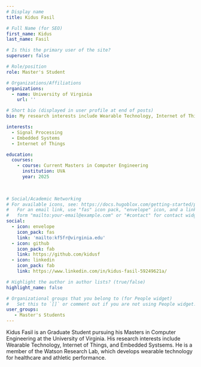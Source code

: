```yaml
---
# Display name
title: Kidus Fasil

# Full Name (for SEO)
first_name: Kidus
last_name: Fasil

# Is this the primary user of the site?
superuser: false

# Role/position
role: Master's Student

# Organizations/Affiliations
organizations:
  - name: University of Virginia
    url: ''

# Short bio (displayed in user profile at end of posts)
bio: My research interests include Wearable Technology, Internet of Things, and Embedded Systems

interests:
  - Signal Processing
  - Embedded Systems
  - Internet of Things

education:
  courses:
    - course: Current Masters in Computer Engineering
      institution: UVA
      year: 2025
   
  

# Social/Academic Networking
# For available icons, see: https://docs.hugoblox.com/getting-started/page-builder/#icons
#   For an email link, use "fas" icon pack, "envelope" icon, and a link in the
#   form "mailto:your-email@example.com" or "#contact" for contact widget.
social:
  - icon: envelope
    icon_pack: fas
    link: 'mailto:kf5fr@virginia.edu'
  - icon: github
    icon_pack: fab
    link: https://github.com/kidusf
  - icon: linkedin
    icon_pack: fab
    link: https://www.linkedin.com/in/kidus-fasil-59249621a/

# Highlight the author in author lists? (true/false)
highlight_name: false

# Organizational groups that you belong to (for People widget)
#   Set this to `[]` or comment out if you are not using People widget.
user_groups:
   - Master's Students
---
```


Kidus Fasil is an Graduate Student pursuing his Masters in Computer Engineering at the University of Virginia. His research interests include Wearable Technology, Internet of Things, and Embedded Systsems. He is a member of the Watson Research Lab, which develops wearable technology for healthcare and athletic performance.
